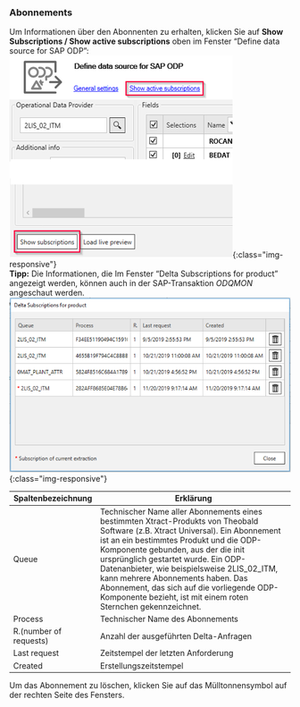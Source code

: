 ### Abonnements
Um Informationen über den Abonnenten zu erhalten, klicken Sie auf **Show Subscriptions / Show active subscriptions** oben im Fenster “Define data source for SAP ODP”:
<br/>
![Subscriptions](/img/content/odp/odp-settings-subscriptions.png){:class="img-responsive"}<br/>
**Tipp:**  Die Informationen, die Im Fenster “Delta Subscriptions for product” angezeigt werden, können auch in der SAP-Transaktion *ODQMON* angeschaut werden.<br/>
![ODP-Abonnent](/img/content/odp/odp-settings-02.png){:class="img-responsive"}<br/>

Spaltenbezeichnung | Erklärung
------------ | -------------
Queue |Technischer Name aller Abonnements eines bestimmten Xtract-Produkts von Theobald Software (z.B. Xtract Universal). Ein Abonnement ist an ein bestimmtes Produkt und die ODP-Komponente gebunden, aus der die init ursprünglich gestartet wurde. Ein ODP-Datenanbieter, wie beispielsweise 2LIS_02_ITM, kann mehrere Abonnements haben. Das Abonnement, das sich auf die vorliegende ODP-Komponente bezieht, ist mit einem roten Sternchen gekennzeichnet.
Process| Technischer Name des Abonnements
R.(number of requests) | Anzahl der ausgeführten Delta-Anfragen
Last request |  Zeitstempel der letzten Anforderung
Created | Erstellungszeitstempel 
Um das Abonnement zu löschen, klicken Sie auf das Mülltonnensymbol auf der rechten Seite des Fensters. 

